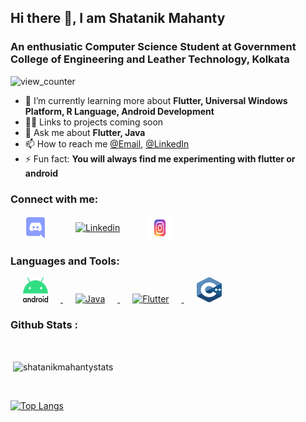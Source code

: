 <h2 >Hi there 👋, I am Shatanik Mahanty</h2>
<h3 >An enthusiatic Computer Science Student at Government College of Engineering and Leather Technology, Kolkata</h3>

<p align="left"> <img src="https://komarev.com/ghpvc/?username=shatanikmahanty&label=Profile%20views&color=0e75b6&style=plastic" alt="view_counter" /> </p>

<!-- - 🔭 I’m currently working at [FieldAssist](https://github.com/FieldAssist) -->
- 🌱 I’m currently learning more about **Flutter, Universal Windows Platform, R Language, Android Development**
- 👨‍💻 Links to projects coming soon
- 💬 Ask me about **Flutter, Java**
- 📫 How to reach me [@Email](mailto://shatanikmahanty@gmail.com), [@LinkedIn](https://www.linkedin.com/in/shatanik-mahanty-9b063817a/)
- ⚡ Fun fact: **You will always find me experimenting with flutter or android**

<h3 align="left">Connect with me:</h3>
<p align="left" >
<a href="https://discord.com/shatanikmahanty" target="blank"><img hspace ="20" align="center" src="https://raw.githubusercontent.com/shatanikmahanty/shatanikmahanty/main/assets/discord.svg" alt="Discord" height="40" width="40" /></a>
<a href="https://linkedin.com/in/shatanikmahanty" target="blank"><img hspace ="20" align="center" src="https://www.vectorlogo.zone/logos/linkedin/linkedin-tile.svg" alt="Linkedin" height="40" width="40" /></a>
<a href="https://instagram.com/shatanikmahanty" target="blank"><img hspace ="20" align="center" src="https://raw.githubusercontent.com/shatanikmahanty/shatanikmahanty/main/assets/insta.svg" alt="Insta" height="40" width="40" /></a>
</p>

<h3 align="left">Languages and Tools:</h3>
<p align="left"> 
<a href="https://developer.android.com" target="_blank"> <img src="https://raw.githubusercontent.com/shatanikmahanty/shatanikmahanty/main/assets/android.svg" hspace ="20" alt="Android" width="40" height="40"/> </a>
<a href="https://www.java.com/en/" target="_blank"> <img src="https://www.vectorlogo.zone/logos/java/java-icon.svg" alt="Java" hspace ="20" width="40" height="40"/> </a>
<a href="https://flutter.dev" target="_blank"> <img src="https://www.vectorlogo.zone/logos/flutterio/flutterio-icon.svg" alt="Flutter" hspace ="20" width="40" height="40"/> </a>
<a href="https://www.stroustrup.com/C++.html" target="_blank"> <img src="https://raw.githubusercontent.com/shatanikmahanty/shatanikmahanty/main/assets/c%2B%2B.svg" hspace ="20" alt="C++" width="40" height="40"/> </a>
<!--<a href="https://docs.microsoft.com/en-us/dotnet/csharp/" target="_blank"> <img src="https://raw.githubusercontent.com/shatanikmahanty/shatanikmahanty/main/assets/c%23.svg" alt="C#" width="40" height="40"/> </a> -->
</p>

<p> <h3> Github Stats :</h3> </p>

<br>

<p>&nbsp;<img align="center" src="https://github-readme-stats.vercel.app/api?username=shatanikmahanty&show_icons=true&locale=en&count_private=true&theme=dracula" alt="shatanikmahantystats" /></p>

<br>

[![Top Langs](https://github-readme-stats.vercel.app/api/top-langs/?username=shatanikmahanty)](https://github.com/anuraghazra/github-readme-stats)

